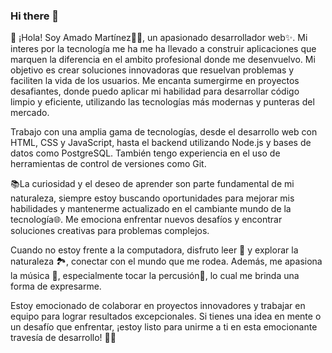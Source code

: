 ### Hi there 👋

👋 ¡Hola! Soy Amado Martínez👨‍💻, un apasionado desarrollador web✨. Mi interes por la tecnología me ha me ha llevado a construir aplicaciones que marquen la diferencia en el ambito profesional donde me desenvuelvo. Mi objetivo es crear soluciones innovadoras que resuelvan problemas y faciliten la vida de los usuarios. Me encanta sumergirme en proyectos desafiantes, donde puedo aplicar mi habilidad para desarrollar código limpio y eficiente, utilizando las tecnologías más modernas y punteras del mercado.

Trabajo con una amplia gama de tecnologías, desde el desarrollo web con HTML, CSS y JavaScript, hasta el backend utilizando Node.js y bases de datos como PostgreSQL. También tengo experiencia en el uso de herramientas de control de versiones como Git.

📚La curiosidad y el deseo de aprender son parte fundamental de mi naturaleza, siempre estoy buscando oportunidades para mejorar mis habilidades y mantenerme actualizado en el cambiante mundo de la tecnología🌐. Me emociona enfrentar nuevos desafíos y encontrar soluciones creativas para problemas complejos.

Cuando no estoy frente a la computadora, disfruto leer 📖 y explorar la naturaleza 🏞️, conectar con el mundo que me rodea. Además, me apasiona la música 🎵, especialmente tocar la percusión🥁, lo cual me brinda una forma de expresarme.

Estoy emocionado de colaborar en proyectos innovadores y trabajar en equipo para lograr resultados excepcionales. Si tienes una idea en mente o un desafío que enfrentar, ¡estoy listo para unirme a ti en esta emocionante travesía de desarrollo! 💪😄


